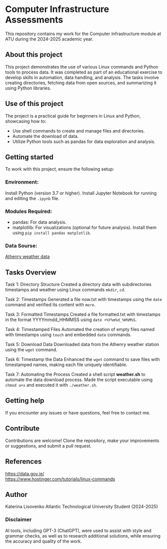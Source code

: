 

# Computer Infrastructure Assessments
This repository contains my work for the Computer Infrastructure module at ATU during the 2024-2025 academic year.<br>
## About this project
This project demonstrates the use of various Linux commands and Python tools to process data. It was completed as part of an educational exercise to develop skills in automation, data handling, and analysis. The tasks involve creating directories, fetching data from open sources, and summarizing it using Python libraries.
## Use of this project
The project is a practical guide for beginners in Linux and Python, showcasing how to:
* Use shell commands to create and manage files and directories.
* Automate the download of data.
* Utilize Python tools such as pandas for data exploration and analysis.
## Getting started
To work with this project, ensure the following setup:
### Environment:
Install Python (version 3.7 or higher).
Install Jupyter Notebook for running and editing the `.ipynb` file.
### Modules Required:
* pandas: For data analysis.
* matplotlib: For visualizations (optional for future analysis).
Install them using `pip install pandas matplotlib`.
### Data Sourse:
[Athenry weather data](https://prodapi.metweb.ie/observations/athenry/today)
## Tasks Overview
Task 1: Directory Structure
Created a directory data with subdirectories timestamps and weather using Linux commands `mkdir`, `cd`.

Task 2: Timestamps
Generated a file now.txt with timestamps using the `date` command and verified its content with `more`.

Task 3: Formatted Timestamps
Created a file formatted.txt with timestamps in the format YYYYmmdd_HHMMSS using `date +%Y%m%d_%H%M%S`.

Task 4: Timestamped Files
Automated the creation of empty files named with timestamps using `touch` and embedded `date` commands.

Task 5: Download Data
Downloaded data from the Athenry weather station using the `wget` command.

Task 6: Timestamp the Data
Enhanced the `wget` command to save files with timestamped names, making each file uniquely identifiable.

Task 7: Automating the Process
Created a shell script **weather.sh** to automate the data download process. Made the script executable using `chmod u+x` and executed it with `./weather.sh`.

## Getting help
If you encounter any issues or have questions, feel free to contact me.
## Contribute
Contributions are welcome! Clone the repository, make your improvements or suggestions, and submit a pull request.
## References
https://data.gov.ie/<br>
https://www.hostinger.com/tutorials/linux-commands
## Author
Katerina Lisovenko
Atlantic Technological University Student (2024-2025)
### Disclaimer
AI tools, including GPT-3 (ChatGPT), were used to assist with style and grammar checks, as well as to research additional solutions, while ensuring the accuracy and quality of the work.
